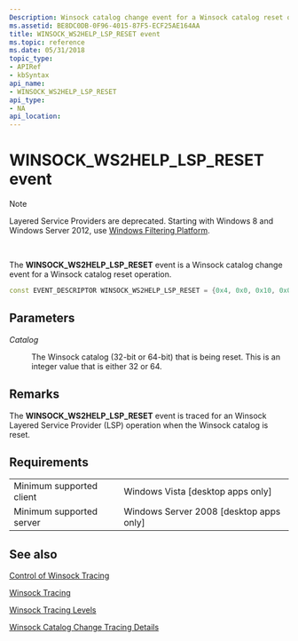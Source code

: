 ```yaml
---
Description: Winsock catalog change event for a Winsock catalog reset operation.
ms.assetid: BE8DC0DB-0F96-4015-87F5-ECF25AE164AA
title: WINSOCK_WS2HELP_LSP_RESET event
ms.topic: reference
ms.date: 05/31/2018
topic_type: 
- APIRef
- kbSyntax
api_name: 
- WINSOCK_WS2HELP_LSP_RESET
api_type: 
- NA
api_location: 
---
```


# WINSOCK\_WS2HELP\_LSP\_RESET event

> [!Note]  
> Layered Service Providers are deprecated. Starting with Windows 8 and Windows Server 2012, use [Windows Filtering Platform](../fwp/windows-filtering-platform-start-page.md).

 

The **WINSOCK\_WS2HELP\_LSP\_RESET** event is a Winsock catalog change event for a Winsock catalog reset operation.


```C++
const EVENT_DESCRIPTOR WINSOCK_WS2HELP_LSP_RESET = {0x4, 0x0, 0x10, 0x0, 0x0, 0x0, 0x8000000000000000};
```



## Parameters

<dl> <dt>

*Catalog* 
</dt> <dd>

The Winsock catalog (32-bit or 64-bit) that is being reset. This is an integer value that is either 32 or 64.

</dd> </dl>

## Remarks

The **WINSOCK\_WS2HELP\_LSP\_RESET** event is traced for an Winsock Layered Service Provider (LSP) operation when the Winsock catalog is reset.

## Requirements



|                                     |                                                      |
|-------------------------------------|------------------------------------------------------|
| Minimum supported client<br/> | Windows Vista \[desktop apps only\]<br/>       |
| Minimum supported server<br/> | Windows Server 2008 \[desktop apps only\]<br/> |



## See also

<dl> <dt>

[Control of Winsock Tracing](control-of-winsock-tracing.md)
</dt> <dt>

[Winsock Tracing](winsock-tracing.md)
</dt> <dt>

[Winsock Tracing Levels](winsock-tracing-levels.md)
</dt> <dt>

[Winsock Catalog Change Tracing Details](winsock-layered-service-provider-tracing-event-details.md)
</dt> </dl>

 

 